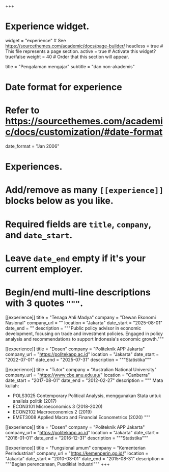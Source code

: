 +++
# Experience widget.
widget = "experience"  # See https://sourcethemes.com/academic/docs/page-builder/
headless = true  # This file represents a page section.
active = true  # Activate this widget? true/false
weight = 40  # Order that this section will appear.

title = "Pengalaman mengajar"
subtitle = "dan non-akademis"

# Date format for experience
#   Refer to https://sourcethemes.com/academic/docs/customization/#date-format
date_format = "Jan 2006"

# Experiences.
#   Add/remove as many `[[experience]]` blocks below as you like.
#   Required fields are `title`, `company`, and `date_start`.
#   Leave `date_end` empty if it's your current employer.
#   Begin/end multi-line descriptions with 3 quotes `"""`.

[[experience]]
  title = "Tenaga Ahli Madya"
  company = "Dewan Ekonomi Nasional"
  company_url = ""
  location = "Jakarta"
  date_start = "2025-08-01"
  date_end = ""
  description = """Public policy advisor in economic development, focusing on trade and investment policies. Engaged in policy analysis and recommendations to support Indonesia's economic growth."""

[[experience]]
  title = "Dosen"
  company = "Politeknik APP Jakarta"
  company_url = "https://politekapp.ac.id"
  location = "Jakarta"
  date_start = "2022-07-01"
  date_end = "2025-07-31"
  description = """Statistika"""

[[experience]]
  title = "Tutor"
  company = "Australian National University"
  company_url = "https://www.cbe.anu.edu.au/"
  location = "Canberra"
  date_start = "2017-08-01"
  date_end = "2012-02-27"
  description = """
  Mata kuliah:
  
  * POLS3025 Contemporary Political Analysis, menggunakan Stata untuk analisis politik (2017)
  * ECON3101 Microeconomics 3 (2018-2020)
  * ECON2102 Macroeconomics 2 (2019)
  * EMET3008 Applied Macro and Financial Econometrics (2020)
  """

[[experience]]
  title = "Dosen"
  company = "Politeknik APP Jakarta"
  company_url = "https://politekapp.ac.id"
  location = "Jakarta"
  date_start = "2016-01-01"
  date_end = "2016-12-31"
  description = """Statistika"""

[[experience]]
  title = "Fungsional umum"
  company = "Kementerian Perindustrian"
  company_url = "https://kemenperin.go.id/"
  location = "Jakarta"
  date_start = "2010-03-01"
  date_end = "2015-08-31"
  description = """Bagian perencanaan, Pusdiklat Industri"""
+++
